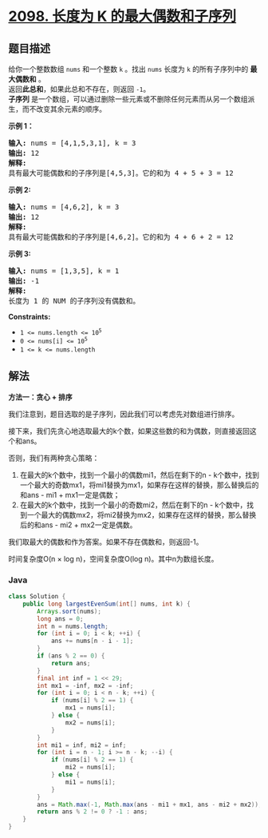 # [2098. 长度为 K 的最大偶数和子序列](https://leetcode.cn/problems/subsequence-of-size-k-with-the-largest-even-sum)

## 题目描述

<p>给你一个整数数组 <code>nums</code> 和一个整数 <code>k</code> 。找出&nbsp;<code>nums</code> 长度为 <code>k</code> 的所有子序列中的 <strong>最大偶数和</strong> 。<br />
返回<strong>此总和</strong>，如果此总和不存在，则返回 <code>-1</code>。<br />
<strong>子序列</strong> 是一个数组，可以通过删除一些元素或不删除任何元素而从另一个数组派生，而不改变其余元素的顺序。</p>

<p><strong>示例 1：</strong></p>

<pre>
<strong>输入:</strong> nums = [4,1,5,3,1], k = 3
<strong>输出:</strong> 12
<strong>解释:</strong>
具有最大可能偶数和的子序列是[4,5,3]。它的和为 4 + 5 + 3 = 12
</pre>

<p><strong>示例 2:</strong></p>

<pre>
<strong>输入:</strong> nums = [4,6,2], k = 3
<strong>输出:</strong> 12
<strong>解释:</strong>
具有最大可能偶数和的子序列是[4,6,2]。它的和为 4 + 6 + 2 = 12
</pre>

<p><strong>示例 3:</strong></p>

<pre>
<strong>输入:</strong> nums = [1,3,5], k = 1
<strong>输出:</strong> -1
<strong>解释:</strong>
长度为 1 的 NUM 的子序列没有偶数和。
</pre>

<p><strong>Constraints:</strong></p>

<ul>
	<li><code>1 &lt;= nums.length &lt;= 10<sup>5</sup></code></li>
	<li><code>0 &lt;= nums[i] &lt;= 10<sup>5</sup></code></li>
	<li><code>1 &lt;= k &lt;= nums.length</code></li>
</ul>

## 解法

**方法一：贪心 + 排序**

我们注意到，题目选取的是子序列，因此我们可以考虑先对数组进行排序。

接下来，我们先贪心地选取最大的k个数，如果这些数的和为偶数，则直接返回这个和ans。

否则，我们有两种贪心策略：

1. 在最大的k个数中，找到一个最小的偶数mi1，然后在剩下的n - k个数中，找到一个最大的奇数mx1，将mi1替换为mx1，如果存在这样的替换，那么替换后的和ans - mi1 + mx1一定是偶数；
1. 在最大的k个数中，找到一个最小的奇数mi2，然后在剩下的n - k个数中，找到一个最大的偶数mx2，将mi2替换为mx2，如果存在这样的替换，那么替换后的和ans - mi2 + mx2一定是偶数。

我们取最大的偶数和作为答案。如果不存在偶数和，则返回-1。

时间复杂度O(n × log n)，空间复杂度O(log n)。其中n为数组长度。

### **Java**

```java
class Solution {
    public long largestEvenSum(int[] nums, int k) {
        Arrays.sort(nums);
        long ans = 0;
        int n = nums.length;
        for (int i = 0; i < k; ++i) {
            ans += nums[n - i - 1];
        }
        if (ans % 2 == 0) {
            return ans;
        }
        final int inf = 1 << 29;
        int mx1 = -inf, mx2 = -inf;
        for (int i = 0; i < n - k; ++i) {
            if (nums[i] % 2 == 1) {
                mx1 = nums[i];
            } else {
                mx2 = nums[i];
            }
        }
        int mi1 = inf, mi2 = inf;
        for (int i = n - 1; i >= n - k; --i) {
            if (nums[i] % 2 == 1) {
                mi2 = nums[i];
            } else {
                mi1 = nums[i];
            }
        }
        ans = Math.max(-1, Math.max(ans - mi1 + mx1, ans - mi2 + mx2));
        return ans % 2 != 0 ? -1 : ans;
    }
}
```
